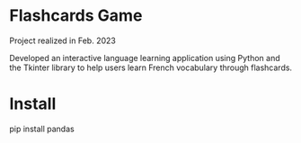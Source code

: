 # Flashcards Game
Project realized in Feb. 2023

Developed an interactive language learning application using Python and the Tkinter library to help users learn French vocabulary through flashcards.

# Install
pip install pandas


